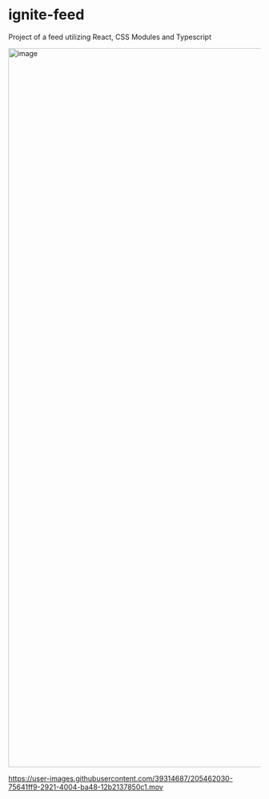 # ignite-feed
Project of a feed utilizing React, CSS Modules and Typescript


<img width="1437" alt="image" src="https://user-images.githubusercontent.com/39314687/205460120-b942b461-92f0-4803-b055-c9e6a63584c2.png">


https://user-images.githubusercontent.com/39314687/205462030-75641ff9-2921-4004-ba48-12b2137850c1.mov

